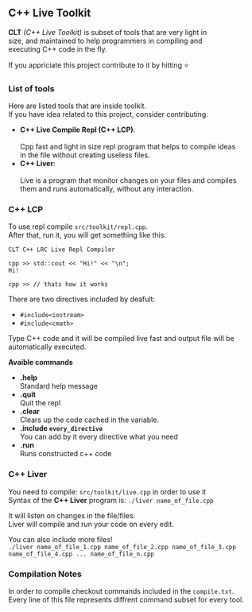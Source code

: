 ## C++ Live Toolkit

**CLT** *(C++ Live Toolkit)* is subset of tools that are very light in<br> size, and maintained to help programmers in compiling and<br> executing C++ code in the fly.

If you appriciate this project contribute to it by hitting ⭐️

### List of tools

Here are listed tools that are inside toolkit.<br>
If you have idea related to this project, consider contributing.

- **C++ Live Compile Repl (C++ LCP)**:<br><br>
    Cpp fast and light in size repl program that helps to compile ideas<br> in the file without creating useless files.
    <br>
- **C++ Liver**:<br><br>
    Live is a program that monitor changes on your files and compiles <br> them and runs automatically, without any interaction.
    <br>

### C++ LCP 

To use repl compile `src/toolkit/repl.cpp`.<br>
After that, run it, you will get something like this:
```
CLT C++ LRC Live Repl Compiler

cpp >> std::cout << "Hi!" << "\n";
Hi!

cpp >> // thats how it works
```

There are two directives included by deafult: 
- `#include<iostream>`
- `#include<cmath>`


Type C++ code and it will be compiled live fast and output file will be<br> automatically executed.

**Avaible commands**

- **.help**<br>
    Standard help message
- **.quit**<br>
    Quit the repl
- **.clear**<br>
    Clears up the code cached in the variable.
- **.include `every_directive`**<br>
    You can add by it every directive what you need
- **.run**<br>
    Runs constructed c++ code

### C++ Liver

You need to compile: `src/toolkit/live.cpp` in order to use it<br>
Syntax of the **C++ Liver** program is: `./liver name_of_file.cpp`<br>

It will listen on changes in the file/files.<br>
Liver will compile and run your code on every edit.<br>

You can also include more files!<br>
`./liver name_of_file_1.cpp name_of_file_2.cpp name_of_file_3.cpp name_of_file_4.cpp ... name_of_file_n.cpp`

### Compilation Notes

In order to compile checkout commands included in the `compile.txt`.<br>
Every line of this file represents diffrent command subset for every tool.